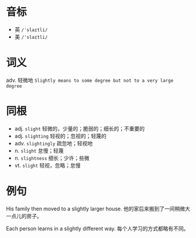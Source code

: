 # 音标

- 英 `/ˈslaɪtli/`
- 美 `/'slaɪtli/`

# 词义

adv. 轻微地
`Slightly means to some degree but not to a very large degree`

# 同根

- adj. `slight` 轻微的，少量的；脆弱的；细长的；不重要的
- adj. `slighting` 轻视的；忽视的；轻蔑的
- adv. `slightingly` 疏忽地；轻视地
- n. `slight` 怠慢；轻蔑
- n. `slightness` 细长；少许；些微
- vt. `slight` 轻视，忽略；怠慢

# 例句

His family then moved to a slightly larger house.
他的家后来搬到了一间稍微大一点儿的房子。

Each person learns in a slightly different way.
每个人学习的方式都略有不同。


